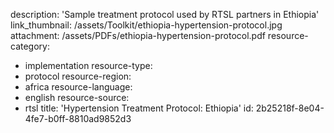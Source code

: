 description: 'Sample treatment protocol used by RTSL partners in Ethiopia'
link_thumbnail: /assets/Toolkit/ethiopia-hypertension-protocol.jpg
attachment: /assets/PDFs/ethiopia-hypertension-protocol.pdf
resource-category:
  - implementation
resource-type:
  - protocol
resource-region:
  - africa
resource-language:
  - english
resource-source:
  - rtsl
title: 'Hypertension Treatment Protocol: Ethiopia'
id: 2b25218f-8e04-4fe7-b0ff-8810ad9852d3
